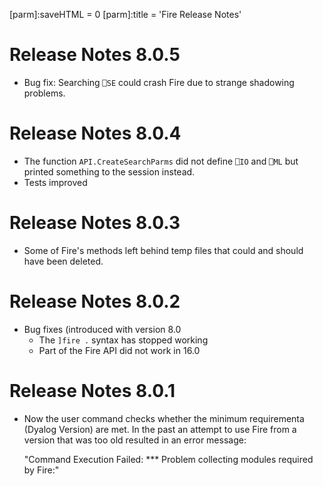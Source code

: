 [parm]:saveHTML = 0
[parm]:title    = 'Fire Release Notes'


# Release Notes 8.0.5
* Bug fix: Searching `⎕SE` could crash Fire due to strange shadowing problems.

# Release Notes 8.0.4
* The function `API.CreateSearchParms` did not define `⎕IO` and `⎕ML` but printed something to 
  the session instead.
* Tests improved

# Release Notes 8.0.3
* Some of Fire's methods left behind temp files that could and should have been deleted.

# Release Notes 8.0.2
* Bug fixes (introduced with version 8.0
  * The `]fire .` syntax has stopped working
  * Part of the Fire API did not work in 16.0

# Release Notes 8.0.1

* Now the user command checks whether the minimum requirementa (Dyalog Version) are met.
  In the past an attempt to use Fire from a version that was too old resulted in an error message:
  
  "Command Execution Failed: \*\*\* Problem collecting modules required by Fire:"